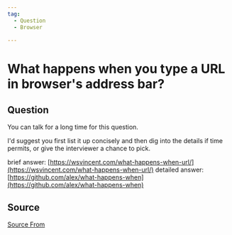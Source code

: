 ```yaml
---
tag:
  - Question
  - Browser

---
```

  
# What happens when you type a URL in browser's address bar?

## Question
You can talk for a long time for this question.

I'd suggest you first list it up concisely and then dig into the details if time permits, or give the interviewer a chance to pick.

brief answer: [https://wsvincent.com/what-happens-when-url/](https://wsvincent.com/what-happens-when-url/) detailed answer: [https://github.com/alex/what-happens-when](https://github.com/alex/what-happens-when)




##  Source
[Source From](https://bigfrontend.dev/question/What-happens-after-entering-a-url-in-browser-address-bar)

  